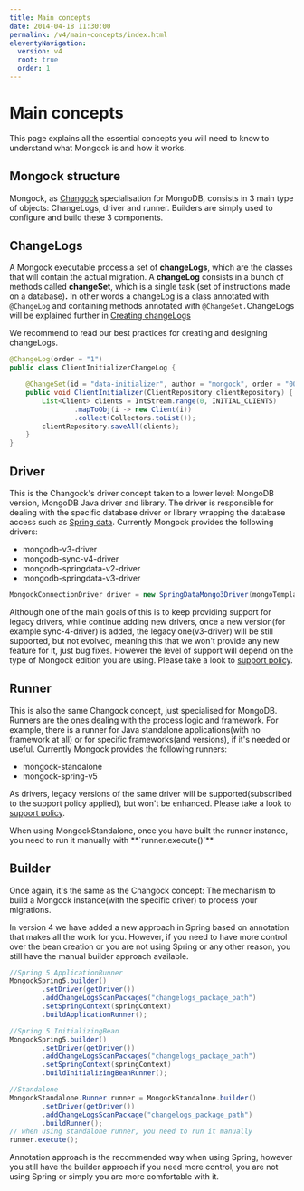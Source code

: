 ```yaml
---
title: Main concepts
date: 2014-04-18 11:30:00 
permalink: /v4/main-concepts/index.html
eleventyNavigation:
  version: v4
  root: true
  order: 1
---
```


# Main concepts

This page explains all the essential concepts you will need to know to understand what Mongock is and how it works. 

## Mongock structure

Mongock, as [Changock](./#what-is-changock) specialisation for MongoDB,  consists in 3 main type of objects: ChangeLogs, driver and runner. Builders are simply used to configure and build these 3 components.

## ChangeLogs

A Mongock executable process a set of **changeLogs**, which are the classes that will contain the actual migration. A **changeLog** consists in a bunch of methods called **changeSet**, which is a single task \(set of instructions made on a database\)**.** In other words a changeLog is a class annotated with `@ChangeLog` and containing methods annotated with `@ChangeSet.`ChangeLogs will be explained further in [Creating changeLogs](changelogs.md)

We recommend to read our best practices for creating and designing changeLogs.

```java
@ChangeLog(order = "1")
public class ClientInitializerChangeLog {

    @ChangeSet(id = "data-initializer", author = "mongock", order = "001")
    public void ClientInitializer(ClientRepository clientRepository) {
        List<Client> clients = IntStream.range(0, INITIAL_CLIENTS)
                .mapToObj(i -> new Client(i))
                .collect(Collectors.toList());
        clientRepository.saveAll(clients);
    }
}
```

## Driver

This is the Changock's driver concept taken to a lower level: MongoDB version, MongoDB Java driver and library. The driver is responsible for dealing with the specific database driver or library wrapping the database access such as [Spring data](https://spring.io/projects/spring-data-mongodb). Currently Mongock provides the following drivers:

* mongodb-v3-driver
* mongodb-sync-v4-driver
* mongodb-springdata-v2-driver
* mongodb-springdata-v3-driver

```java
MongockConnectionDriver driver = new SpringDataMongo3Driver(mongoTemplate);
```

Although one of the main goals of this is to keep providing support for legacy drivers, while continue adding new drivers, once a new version\(for example sync-4-driver\) is added, the legacy one\(v3-driver\) will be still supported, but not evolved, meaning this that we won't provide any new feature for it, just bug fixes. However the level of support will depend on the type of Mongock edition you are using. Please take a look to [support policy]().

## Runner

This is also the same Changock concept, just specialised for MongoDB. Runners are the ones dealing with the process logic and framework. For example, there is a runner for Java standalone applications\(with no framework at all\) or for specific frameworks\(and versions\), if it's needed or useful. Currently Mongock provides the following runners:

* mongock-standalone
* mongock-spring-v5

As drivers, legacy versions of the same driver will be supported\(subscribed to the support policy applied\), but won't be enhanced. Please take a look to [support policy]().

<div style="success">
When using MongockStandalone, once you have built the runner instance,  you need to run it manually with **`runner.execute()`**
</div>

## Builder

Once again, it's the same as the Changock concept: The mechanism to build a Mongock instance\(with the specific driver\) to process your migrations. 

In version 4 we have added a new approach in Spring based on annotation that makes all the work for you. However, if you need to have more control over the bean creation or you are not using Spring or any other reason, you still have the manual builder approach available.


```java
//Spring 5 ApplicationRunner
MongockSpring5.builder()
        .setDriver(getDriver())
        .addChangeLogsScanPackages("changelogs_package_path")
        .setSpringContext(springContext)
        .buildApplicationRunner();
```


```java
//Spring 5 InitializingBean
MongockSpring5.builder()
        .setDriver(getDriver())
        .addChangeLogsScanPackages("changelogs_package_path")
        .setSpringContext(springContext)
        .buildInitializingBeanRunner();
```



```java
//Standalone
MongockStandalone.Runner runner = MongockStandalone.builder()
        .setDriver(getDriver())
        .addChangeLogsScanPackage("changelogs_package_path")
        .buildRunner();
// when using standalone runner, you need to run it manually
runner.execute();
```

<div style="info">
Annotation approach is the recommended way when using Spring, however you still have the builder approach if you need more control, you are not using Spring or simply you are more comfortable with it.
</div>

